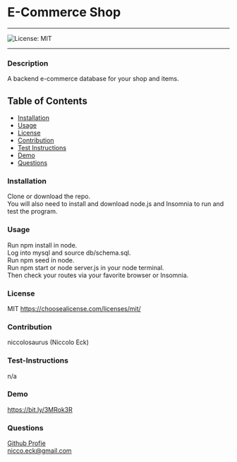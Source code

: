 
# E-Commerce Shop

  ----
  ![License: MIT](https://img.shields.io/badge/License-MIT-yellow.svg)

  ----

### Description
A backend e-commerce database for your shop and items. 

## Table of Contents
- [Installation](#installation)
- [Usage](#usage)
- [License](#license)
- [Contribution](#contribution)
- [Test Instructions](#test-instructions)
- [Demo](#demo)
- [Questions](#questions)



### Installation
Clone or download the repo.</br> You will also need to install and download node.js and Insomnia to run and test the program.

### Usage
Run npm install in node.</br>  Log into mysql and source db/schema.sql.</br>  Run npm seed in node.</br> Run npm start or node server.js in your node terminal.</br> Then check your routes via your favorite browser or Insomnia. 

### License
MIT
https://choosealicense.com/licenses/mit/

### Contribution
niccolosaurus (Niccolo Eck)

### Test-Instructions
n/a

### Demo
https://bit.ly/3MRok3R

### Questions
[Github Profie](https://github.com/niccolosaurus)</br>
nicco.eck@gmail.com</br>

